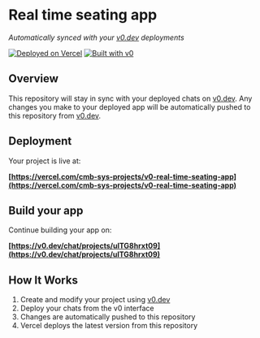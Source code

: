 # Real time seating app

*Automatically synced with your [v0.dev](https://v0.dev) deployments*

[![Deployed on Vercel](https://img.shields.io/badge/Deployed%20on-Vercel-black?style=for-the-badge&logo=vercel)](https://vercel.com/cmb-sys-projects/v0-real-time-seating-app)
[![Built with v0](https://img.shields.io/badge/Built%20with-v0.dev-black?style=for-the-badge)](https://v0.dev/chat/projects/ulTG8hrxt09)

## Overview

This repository will stay in sync with your deployed chats on [v0.dev](https://v0.dev).
Any changes you make to your deployed app will be automatically pushed to this repository from [v0.dev](https://v0.dev).

## Deployment

Your project is live at:

**[https://vercel.com/cmb-sys-projects/v0-real-time-seating-app](https://vercel.com/cmb-sys-projects/v0-real-time-seating-app)**

## Build your app

Continue building your app on:

**[https://v0.dev/chat/projects/ulTG8hrxt09](https://v0.dev/chat/projects/ulTG8hrxt09)**

## How It Works

1. Create and modify your project using [v0.dev](https://v0.dev)
2. Deploy your chats from the v0 interface
3. Changes are automatically pushed to this repository
4. Vercel deploys the latest version from this repository
